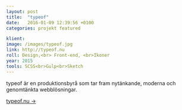 ```yaml
---
layout: post
title:  "typeof"
date:   2016-01-09 12:39:56 +0100
categories: projekt featured

klient:
image: /images/typeof.jpg
link: http://typeof.nu
roll: Design,<br> Front-end, <br>Ikoner
year: 2015
tools: SCSS<br>Gulp<br>Sketch
---
```


typeof är en produktionsbyrå som tar fram
nytänkande, moderna och genomtänkta webblösningar.

[typeof.nu →](http://typeof.nu)

